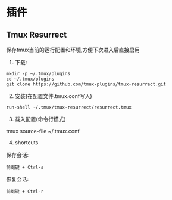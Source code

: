 # 插件

## Tmux Resurrect

保存tmux当前的运行配置和环境,方便下次进入后直接启用

1. 下载:

```shell
mkdir -p ~/.tmux/plugins
cd ~/.tmux/plugins
git clone https://github.com/tmux-plugins/tmux-resurrect.git
```

2. 安装(在配置文件.tmux.conf写入)

`run-shell ~/.tmux/tmux-resurrect/resurrect.tmux`

3. 载入配置(命令行模式)

tmux source-file ~/.tmux.conf

4. shortcuts

保存会话:

 `前缀键 + Ctrl-s`

恢复会话:

 `前缀键 + Ctrl-r`

